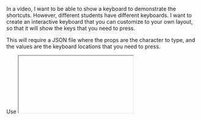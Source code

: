 In a video, I want to be able to show a keyboard to demonstrate the shortcuts. However, different students have different keyboards. I want to create an interactive keyboard that you can customize to your own layout, so that it will show the keys that you need to press.

This will require a JSON file where the props are the character to type, and the values are the keyboard locations that you need to press.

Use <iframe> in the MarkDown to embed the HTML page.
Create different pages for different keyboard layouts, with the appropriate screenshots.
